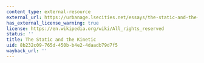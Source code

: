 ```yaml
---
content_type: external-resource
external_url: https://urbanage.lsecities.net/essays/the-static-and-the-kinetic
has_external_license_warning: true
license: https://en.wikipedia.org/wiki/All_rights_reserved
status: ''
title: The Static and the Kinetic
uid: 8b232c09-765d-450b-b4e2-4daadb79d7f5
wayback_url: ''
---
```

